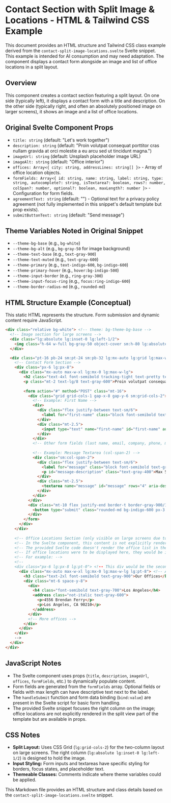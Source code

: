# Contact Section with Split Image & Locations - HTML & Tailwind CSS Example

This document provides an HTML structure and Tailwind CSS class example derived from the `contact-split-image-locations.svelte` Svelte snippet. This example is intended for AI consumption and may need adaptation. The component displays a contact form alongside an image and list of office locations in a split layout.

## Overview

This component creates a contact section featuring a split layout. On one side (typically left), it displays a contact form with a title and description. On the other side (typically right, and often an absolutely positioned image on larger screens), it shows an image and a list of office locations.

## Original Svelte Component Props

-   `title: string` (default: "Let's work together")
-   `description: string` (default: "Proin volutpat consequat porttitor cras nullam gravida at orci molestie a eu arcu sed ut tincidunt magna.")
-   `imageUrl: string` (default: Unsplash placeholder image URL)
-   `imageAlt: string` (default: "Office interior")
-   `offices: Array<{ city: string, addressLines: string[] }>` - Array of office location objects.
-   `formFields: Array<{ id: string, name: string, label: string, type: string, autocomplete?: string, isTextarea?: boolean, rows?: number, colSpan?: number, optional?: boolean, maxLength?: number }>` - Configuration for form fields.
-   `agreementText: string` (default: "") - Optional text for a privacy policy agreement (not fully implemented in this snippet's default template but prop exists).
-   `submitButtonText: string` (default: "Send message")

## Theme Variables Noted in Original Snippet

-   `--theme-bg-base` (e.g., `bg-white`)
-   `--theme-bg-alt` (e.g., `bg-gray-50` for image background)
-   `--theme-text-base` (e.g., `text-gray-900`)
-   `--theme-text-muted` (e.g., `text-gray-600`)
-   `--theme-primary` (e.g., `text-indigo-600`, `bg-indigo-600`)
-   `--theme-primary-hover` (e.g., `hover:bg-indigo-500`)
-   `--theme-input-border` (e.g., `ring-gray-300`)
-   `--theme-input-focus-ring` (e.g., `focus:ring-indigo-600`)
-   `--theme-border-radius-md` (e.g., `rounded-md`)

## HTML Structure Example (Conceptual)

This static HTML represents the structure. Form submission and dynamic content require JavaScript.

```html
<div class="relative bg-white"> <!-- theme: bg-theme-bg-base -->
  <!-- Image section for large screens -->
  <div class="lg:absolute lg:inset-0 lg:left-1/2">
    <img class="h-64 w-full bg-gray-50 object-cover sm:h-80 lg:absolute lg:h-full" src="https://images.unsplash.com/photo-1559136555-9303baea8ebd?..." alt="Office interior"> <!-- theme: bg-theme-bg-alt -->
  </div>

  <div class="pt-16 pb-24 sm:pt-24 sm:pb-32 lg:mx-auto lg:grid lg:max-w-7xl lg:grid-cols-2 lg:pt-32">
    <!-- Contact Form Section -->
    <div class="px-6 lg:px-8">
      <div class="mx-auto max-w-xl lg:mx-0 lg:max-w-lg">
        <h2 class="text-4xl font-semibold tracking-tight text-pretty text-gray-900 sm:text-5xl">Let's work together</h2> <!-- title prop, theme: text-theme-text-base -->
        <p class="mt-2 text-lg/8 text-gray-600">Proin volutpat consequat porttitor cras nullam gravida at orci molestie a eu arcu sed ut tincidunt magna.</p> <!-- description prop, theme: text-theme-text-muted -->
        
        <form action="#" method="POST" class="mt-16">
          <div class="grid grid-cols-1 gap-x-8 gap-y-6 sm:grid-cols-2">
            <!-- Example: First Name -->
            <div>
              <div class="flex justify-between text-sm/6">
                <label for="first-name" class="block font-semibold text-gray-900">First name</label>
              </div>
              <div class="mt-2.5">
                <input type="text" name="first-name" id="first-name" autocomplete="given-name" class="block w-full rounded-md bg-white px-3.5 py-2 text-base text-gray-900 outline-1 -outline-offset-1 outline-gray-300 placeholder:text-gray-400 focus:outline-2 focus:-outline-offset-2 focus:outline-indigo-600">
              </div>
            </div>
            <!-- Other form fields (last name, email, company, phone, message) would follow similar structure -->
            
            <!-- Example: Message Textarea (col-span-2) -->
            <div class="sm:col-span-2">
              <div class="flex justify-between text-sm/6">
                <label for="message" class="block font-semibold text-gray-900">How can we help you?</label>
                <p id="message-description" class="text-gray-400">Max 500 characters</p>
              </div>
              <div class="mt-2.5">
                <textarea name="message" id="message" rows="4" aria-describedby="message-description" class="block w-full rounded-md bg-white px-3.5 py-2 text-base text-gray-900 outline-1 -outline-offset-1 outline-gray-300 placeholder:text-gray-400 focus:outline-2 focus:-outline-offset-2 focus:outline-indigo-600"></textarea>
              </div>
            </div>
          </div>
          <div class="mt-10 flex justify-end border-t border-gray-900/10 pt-8"> <!-- theme: border-theme-border-color -->
            <button type="submit" class="rounded-md bg-indigo-600 px-3.5 py-2.5 text-center text-sm font-semibold text-white shadow-xs hover:bg-indigo-500 focus-visible:outline-2 focus-visible:outline-offset-2 focus-visible:outline-indigo-600">Send message</button> <!-- theme: button primary -->
          </div>
        </form>
      </div>
    </div>
    
    <!-- Office Locations Section (only visible on large screens due to parent grid structure) -->
    <!-- In the Svelte component, this content is not explicitly rendered, but the image takes the full right side. -->
    <!-- The provided Svelte code doesn't render the office list in the split view. -->
    <!-- If office locations were to be displayed here, they would be in the second column of the lg:grid-cols-2 -->
    <!-- For example: -->
    <!-- 
    <div class="px-6 lg:px-8 lg:pt-0"> <!-- This div would be the second column -->
      <div class="mx-auto max-w-xl lg:mx-0 lg:max-w-lg lg:pt-8"> <!-- Adjust pt as needed -->
        <h3 class="text-2xl font-semibold text-gray-900">Our Offices</h3>
        <div class="mt-6 space-y-8">
          <div>
            <h4 class="font-semibold text-gray-700">Los Angeles</h4>
            <address class="not-italic text-gray-600">
              <p>4556 Brendan Ferry</p>
              <p>Los Angeles, CA 90210</p>
            </address>
          </div>
          <!-- More offices -->
        </div>
      </div>
    </div>
    -->
  </div>
</div>
```

## JavaScript Notes
- The Svelte component uses props (`title`, `description`, `imageUrl`, `offices`, `formFields`, etc.) to dynamically populate content.
- Form fields are generated from the `formFields` array. Optional fields or fields with max length can have descriptive text next to the label.
- The `handleSubmit` function and form data binding (`bind:value`) are present in the Svelte script for basic form handling.
- The provided Svelte snippet focuses the right column on the image; office locations are not explicitly rendered in the split view part of the template but are available in props.

## CSS Notes
- **Split Layout:** Uses CSS Grid (`lg:grid-cols-2`) for the two-column layout on large screens. The right column (`lg:absolute lg:inset-0 lg:left-1/2`) is designed to hold the image.
- **Input Styling:** Form inputs and textareas have specific styling for borders, focus states, and placeholder text.
- **Themeable Classes:** Comments indicate where theme variables could be applied.

This Markdown file provides an HTML structure and class details based on the `contact-split-image-locations.svelte` snippet.

